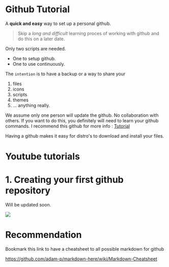 # Github Tutorial

A **quick and easy** way to set up a personal github. 

>Skip a *long and difficult* learning proces of working with github and do this on a later date.

Only two scripts are needed.

- One to setup github.
- One to use continuously.

The `intention` is to have a backup or a way to share your

1. files
2. icons
3. scripts
4. themes
5. ... anything really.

We assume only one person will update the github. No collaboration with others. 
If you want to do this, you definitely will need to learn your github commands.
I recommend this github for more info : [Tutorial](https://www.atlassian.com/git/tutorials/)

Having a github makes it easy for distro's to download and install your files.


# Youtube tutorials

# 1. Creating your first github repository

Will be updated soon.

<a target="_blank" href="https://www.youtube.com/playlist?list=PLlloYVGq5pS62xdUdNsWCqRC_y-cgqBbh">
<img style="max-width:100%;" src="http://i.imgur.com/aLvTmJn.jpg">
</a>


# Recommendation

Bookmark this link to have a cheatsheet to all possible markdown for github

https://github.com/adam-p/markdown-here/wiki/Markdown-Cheatsheet
